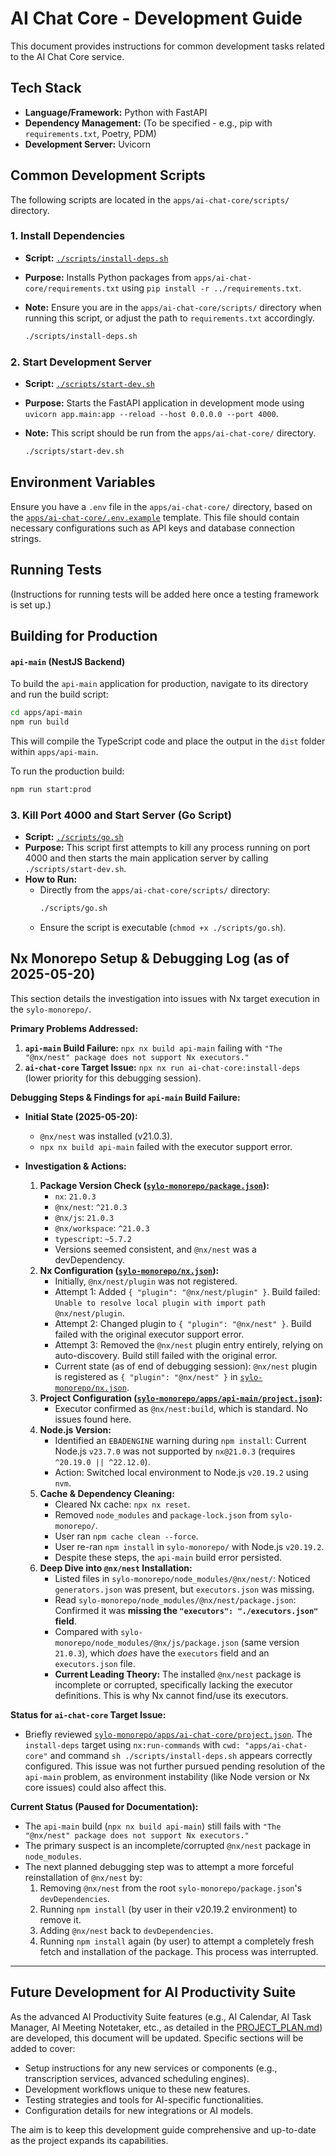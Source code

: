 # AI Chat Core - Development Guide

This document provides instructions for common development tasks related to the AI Chat Core service.

## Tech Stack

*   **Language/Framework:** Python with FastAPI
*   **Dependency Management:** (To be specified - e.g., pip with `requirements.txt`, Poetry, PDM)
*   **Development Server:** Uvicorn

## Common Development Scripts

The following scripts are located in the `apps/ai-chat-core/scripts/` directory.

### 1. Install Dependencies

*   **Script:** [`./scripts/install-deps.sh`](./scripts/install-deps.sh)
*   **Purpose:** Installs Python packages from `apps/ai-chat-core/requirements.txt` using `pip install -r ../requirements.txt`.
*   **Note:** Ensure you are in the `apps/ai-chat-core/scripts/` directory when running this script, or adjust the path to `requirements.txt` accordingly.

    ```bash
    ./scripts/install-deps.sh
    ```

### 2. Start Development Server

*   **Script:** [`./scripts/start-dev.sh`](./scripts/start-dev.sh)
*   **Purpose:** Starts the FastAPI application in development mode using `uvicorn app.main:app --reload --host 0.0.0.0 --port 4000`.
*   **Note:** This script should be run from the `apps/ai-chat-core/` directory.

    ```bash
    ./scripts/start-dev.sh
    ```

## Environment Variables

Ensure you have a `.env` file in the `apps/ai-chat-core/` directory, based on the [`apps/ai-chat-core/.env.example`](./.env.example) template. This file should contain necessary configurations such as API keys and database connection strings.

## Running Tests

(Instructions for running tests will be added here once a testing framework is set up.)

## Building for Production

#### `api-main` (NestJS Backend)

To build the `api-main` application for production, navigate to its directory and run the build script:

```bash
cd apps/api-main
npm run build
```

This will compile the TypeScript code and place the output in the `dist` folder within `apps/api-main`.

To run the production build:

```bash
npm run start:prod
```
### 3. Kill Port 4000 and Start Server (Go Script)

*   **Script:** [`./scripts/go.sh`](./scripts/go.sh)
*   **Purpose:** This script first attempts to kill any process running on port 4000 and then starts the main application server by calling `./scripts/start-dev.sh`.
*   **How to Run:**
    *   Directly from the `apps/ai-chat-core/scripts/` directory:
        ```bash
        ./scripts/go.sh
        ```
    *   Ensure the script is executable (`chmod +x ./scripts/go.sh`).
## Nx Monorepo Setup & Debugging Log (as of 2025-05-20)

This section details the investigation into issues with Nx target execution in the `sylo-monorepo/`.

**Primary Problems Addressed:**
1.  **`api-main` Build Failure:** `npx nx build api-main` failing with `"The "@nx/nest" package does not support Nx executors."`
2.  **`ai-chat-core` Target Issue:** `npx nx run ai-chat-core:install-deps` (lower priority for this debugging session).

**Debugging Steps & Findings for `api-main` Build Failure:**

*   **Initial State (2025-05-20):**
    *   `@nx/nest` was installed (v21.0.3).
    *   `npx nx build api-main` failed with the executor support error.

*   **Investigation & Actions:**
    1.  **Package Version Check ([`sylo-monorepo/package.json`](sylo-monorepo/package.json:1)):**
        *   `nx`: `21.0.3`
        *   `@nx/nest`: `^21.0.3`
        *   `@nx/js`: `21.0.3`
        *   `@nx/workspace`: `^21.0.3`
        *   `typescript`: `~5.7.2`
        *   Versions seemed consistent, and `@nx/nest` was a devDependency.
    2.  **Nx Configuration ([`sylo-monorepo/nx.json`](sylo-monorepo/nx.json:1)):**
        *   Initially, `@nx/nest/plugin` was not registered.
        *   Attempt 1: Added `{ "plugin": "@nx/nest/plugin" }`. Build failed: `Unable to resolve local plugin with import path @nx/nest/plugin`.
        *   Attempt 2: Changed plugin to `{ "plugin": "@nx/nest" }`. Build failed with the original executor support error.
        *   Attempt 3: Removed the `@nx/nest` plugin entry entirely, relying on auto-discovery. Build still failed with the original error.
        *   Current state (as of end of debugging session): `@nx/nest` plugin is registered as `{ "plugin": "@nx/nest" }` in [`sylo-monorepo/nx.json`](sylo-monorepo/nx.json:1).
    3.  **Project Configuration ([`sylo-monorepo/apps/api-main/project.json`](sylo-monorepo/apps/api-main/project.json:1)):**
        *   Executor confirmed as `@nx/nest:build`, which is standard. No issues found here.
    4.  **Node.js Version:**
        *   Identified an `EBADENGINE` warning during `npm install`: Current Node.js `v23.7.0` was not supported by `nx@21.0.3` (requires `^20.19.0 || ^22.12.0`).
        *   Action: Switched local environment to Node.js `v20.19.2` using `nvm`.
    5.  **Cache & Dependency Cleaning:**
        *   Cleared Nx cache: `npx nx reset`.
        *   Removed `node_modules` and `package-lock.json` from `sylo-monorepo/`.
        *   User ran `npm cache clean --force`.
        *   User re-ran `npm install` in `sylo-monorepo/` with Node.js `v20.19.2`.
        *   Despite these steps, the `api-main` build error persisted.
    6.  **Deep Dive into `@nx/nest` Installation:**
        *   Listed files in `sylo-monorepo/node_modules/@nx/nest/`: Noticed `generators.json` was present, but `executors.json` was missing.
        *   Read `sylo-monorepo/node_modules/@nx/nest/package.json`: Confirmed it was **missing the `"executors": "./executors.json"` field**.
        *   Compared with `sylo-monorepo/node_modules/@nx/js/package.json` (same version `21.0.3`), which *does* have the `executors` field and an `executors.json` file.
        *   **Current Leading Theory:** The installed `@nx/nest` package is incomplete or corrupted, specifically lacking the executor definitions. This is why Nx cannot find/use its executors.

**Status for `ai-chat-core` Target Issue:**
*   Briefly reviewed [`sylo-monorepo/apps/ai-chat-core/project.json`](sylo-monorepo/apps/ai-chat-core/project.json:1). The `install-deps` target using `nx:run-commands` with `cwd: "apps/ai-chat-core"` and command `sh ./scripts/install-deps.sh` appears correctly configured. This issue was not further pursued pending resolution of the `api-main` problem, as environment instability (like Node version or Nx core issues) could also affect this.

**Current Status (Paused for Documentation):**
*   The `api-main` build (`npx nx build api-main`) still fails with `"The "@nx/nest" package does not support Nx executors."`
*   The primary suspect is an incomplete/corrupted `@nx/nest` package in `node_modules`.
*   The next planned debugging step was to attempt a more forceful reinstallation of `@nx/nest` by:
    1.  Removing `@nx/nest` from the root `sylo-monorepo/package.json`'s `devDependencies`.
    2.  Running `npm install` (by user in their v20.19.2 environment) to remove it.
    3.  Adding `@nx/nest` back to `devDependencies`.
    4.  Running `npm install` again (by user) to attempt a completely fresh fetch and installation of the package.
    This process was interrupted.

---

## Future Development for AI Productivity Suite

As the advanced AI Productivity Suite features (e.g., AI Calendar, AI Task Manager, AI Meeting Notetaker, etc., as detailed in the [PROJECT_PLAN.md](PROJECT_PLAN.md)) are developed, this document will be updated. Specific sections will be added to cover:

*   Setup instructions for any new services or components (e.g., transcription services, advanced scheduling engines).
*   Development workflows unique to these new features.
*   Testing strategies and tools for AI-specific functionalities.
*   Configuration details for new integrations or AI models.

The aim is to keep this development guide comprehensive and up-to-date as the project expands its capabilities.